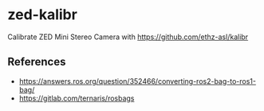 # zed-kalibr
Calibrate ZED Mini Stereo Camera with https://github.com/ethz-asl/kalibr


## References

- https://answers.ros.org/question/352466/converting-ros2-bag-to-ros1-bag/
- https://gitlab.com/ternaris/rosbags